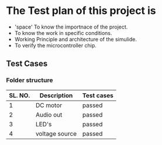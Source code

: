 # The Test plan of this project is
* 'space' To know the importnace of the project.
* To know the work in specific conditions.
* Working Principle and architecture of the simulide.
* To verify the microcontroller chip.
## Test Cases
### Folder structure
| SL. NO. | Description | Test cases |
| -- | ------------ | -------------- |
| 1 |	DC motor | passed |
| 2 |	Audio out | passed |
| 3 |	LED's | passed |
| 4 |	voltage source | passed |

